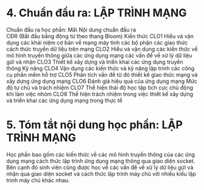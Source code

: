 # 4. Chuẩn đầu ra: LẬP TRÌNH MẠNG
Chuẩn đầu ra học phần: Mã\ Nội dung chuẩn đầu ra\
CĐR (Bắt đầu bằng động từ theo thang Bloom) Kiến thức
CLO1 Hiểu và vận dụng các khái niệm cơ bản về mạng máy tính các bộ phận các giao thức cách thức truyền dữ liệu trên mạng
CLO2 Hiểu và vận dụng các kiến thức về mô hình truyền thông giữa các ứng dụng mạng các vấn đề về xử lý dữ liệu gửi và nhận
CLO3 Thiết kế xây dựng và triển khai các ứng dụng truyền thông
Kỹ năng
CLO4 Vận dụng các kiến thức và kỹ năng lập trình các công cụ phần mềm hỗ trợ
CLO5 Phân tích vấn đề từ đó thiết kế giao thức mạng và xây dựng ứng dụng mạng
CLO6 Đánh giá hiệu quả của ứng dụng mạng
Mức độ tự chủ và trách nhiệm
CLO7 Thể hiện thái độ học tập tích cực chủ động khi làm việc nhóm
CLO8 Thể hiện trách nhiệm trong việc thiết kế xây dựng và triển khai các ứng dụng mạng trong thực tế
# 5. Tóm tắt nội dung học phần: LẬP TRÌNH MẠNG
Học phần bao gồm các kiến thức về các mô hình truyền thông của các ứng dụng mạng cách thức lập trình ứng dụng mạng thông qua giao diện socket. Bên cạnh đó sinh viên cũng được học về các vấn đề về xử lý dữ liệu gửi và nhận qua giao diện socket và cách thức lập trình máy chủ với nhiều kiểu lập trình máy chủ khác nhau.
